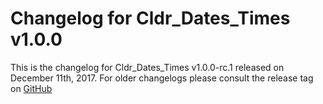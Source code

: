 # Changelog for Cldr_Dates_Times v1.0.0

This is the changelog for Cldr_Dates_Times v1.0.0-rc.1 released on December 11th, 2017.  For older changelogs please consult the release tag on [GitHub](https://github.com/kipcole9/cldr_dates_times/tags)


